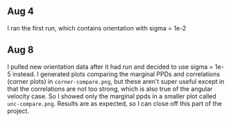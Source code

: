 ## Aug 4

I ran the first run, which contains orientation with sigma = 1e-2

## Aug 8

I pulled new orientation data after it had run and decided to use sigma = 1e-5 instead. I generated plots comparing the marginal PPDs and correlations (corner plots) in `corner-compare.png`, but these aren't super useful except in that the correlations are not too strong, which is also true of the angular velocity case. So I showed only the marginal ppds in a smaller plot called `unc-compare.png`. Results are as expected, so I can close off this part of the project.